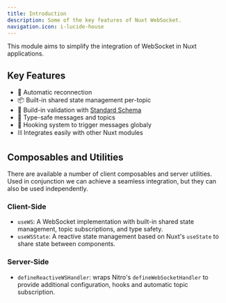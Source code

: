 ```yaml
---
title: Introduction
description: Some of the key features of Nuxt WebSocket.
navigation.icon: i-lucide-house
---
```


This module aims to simplify the integration of WebSocket in Nuxt applications.

## Key Features

- 🔄 Automatic reconnection
- 📦 Built-in shared state management per-topic
- 🤖 Build-in validation with [Standard Schema](https://github.com/standard-schema/standard-schema)
- 🔐 Type-safe messages and topics
- 📢 Hooking system to trigger messages globaly
- ⛓️ Integrates easily with other Nuxt modules

## Composables and Utilities

There are available a number of client composables and server utilities. Used in conjunction we can achieve a seamless integration, but they can also be used independently.

### Client-Side

- `useWS`: A WebSocket implementation with built-in shared state management, topic subscriptions, and type safety.
- `useWSState`: A reactive state management based on Nuxt's `useState` to share state between components.

### Server-Side

- `defineReactiveWSHandler`: wraps Nitro's `defineWebSocketHandler` to provide additional configuration, hooks and automatic topic subscription.
